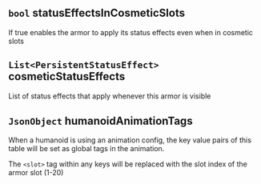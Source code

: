 ## `bool` statusEffectsInCosmeticSlots
If true enables the armor to apply its status effects even when in cosmetic slots

## `List<PersistentStatusEffect>` cosmeticStatusEffects
List of status effects that apply whenever this armor is visible

## `JsonObject` humanoidAnimationTags
When a humanoid is using an animation config, the key value pairs of this table will be set as global tags in the animation.

The `<slot>` tag within any keys will be replaced with the slot index of the armor slot (1-20)
